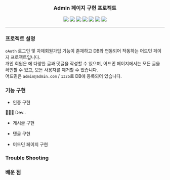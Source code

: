 <h3 align="center">Admin 페이지 구현 프로젝트</h2>
<p align="center">
<img src="https://img.shields.io/badge/-typescript-3178C6?style=for-the-badge&logo=typescript&logoColor=48a0eb">
<img src="https://img.shields.io/badge/-React-20232a?style=for-the-badge&logo=React&logoColor=61dafb">
  <img src="https://img.shields.io/badge/-Docker-2ca4e0?style=for-the-badge&logo=docker&logoColor=white">
  <img src="https://img.shields.io/badge/-mySQL-0c0b13?style=for-the-badge&logo=mysql&logoColor=white">
<img src="https://img.shields.io/badge/-Node.js-339933?style=for-the-badge&logo=nodedotjs&logoColor=white">
  <img src="https://img.shields.io/badge/-TailwindCSS-647f8d?style=for-the-badge&logo=tailwindcss&logoColor=06B6D4">
  <img src="https://img.shields.io/badge/-ZUSTAND-5c1f70?style=for-the-badge">
</p>
<hr>

### 프로젝트 설명

`oAuth` 로그인 및 자체회원가입 기능이 존재하고 DB와 연동되어 작동하는 어드민 페이지 프로젝트입니다.<br>
개인 회원은 에 다양한 글과 댓글을 작성할 수 있으며, 어드민 페이지에서는 모든 글을 확인할 수 있고, 모든 사용자를 제거할 수 있습니다.<br>
어드민은 `admin@admin.com` / `1325`로 DB에 등록되어 있습니다.

### 기능 구현

- 인증 구현

🧑🏻‍💻 Dev..

- 게시글 구현

- 댓글 구현

- 어드민 페이지 구현


### Trouble Shooting


### 배운 점

